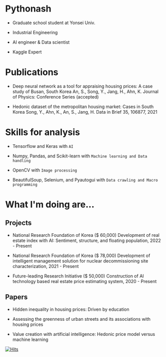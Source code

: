 # Pythonash

- Graduate school student at Yonsei Univ.

- Industrial Engineering

- AI engineer & Data scientist

- Kaggle Expert
 
# Publications

- Deep neural network as a tool for appraising housing prices: A case study of Busan, South Korea
An, S., Song, Y., Jang, H., Ahn, K.
Journal of Physics: Conference Series (accepted)


- Hedonic dataset of the metropolitan housing market: Cases in South Korea
Song, Y., Ahn, K., An, S., Jang, H.
Data in Brief 35, 106877, 2021

# Skills for analysis

- Tensorflow and Keras with `AI`

- Numpy, Pandas, and Scikit-learn with `Machine learning and Data handling`

- OpenCV with `Image processing`

- BeautifulSoup, Selenium, and Pyautogui with `Data crawling and Macro programming`

# What I'm doing are...

## Projects

- National Research Foundation of Korea ($ 60,000)
Development of real estate index with AI: Sentiment, structure, and floating population, 2022 - Present

- National Research Foundation of Korea ($ 78,000)
Development of intelligent management solution for nuclear decommissioning site characterization, 2021 - Present

- Future-leading Research Initiative ($ 50,000)
Construction of AI technology based real estate price estimating system, 2020 - Present

## Papers

- Hidden inequality in housing prices: Driven by education

- Assessing the greenness of urban streets and its associations with housing prices

- Value creation with artificial intelligence: Hedonic price model versus machine learning


[![Hits](https://hits.seeyoufarm.com/api/count/incr/badge.svg?url=https%3A%2F%2Fgithub.com%2FPythonash&count_bg=%23546217&title_bg=%2321272D&icon=github.svg&icon_color=%23D7D711&title=Pythonash&edge_flat=false)](https://hits.seeyoufarm.com)

<!---
Pythonash/Pythonash is a ✨ special ✨ repository because its `README.md` (this file) appears on your GitHub profile.
You can click the Preview link to take a look at your changes.
--->

